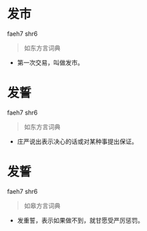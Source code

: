 # 发市
faeh7 shr6
> 如东方言词典
- 第一次交易，叫做发市。

# 发誓
faeh7 shr6
> 如东方言词典
- 庄严说出表示决心的话或对某种事提出保证。

# 发誓
faeh7 shr6
> 如皋方言词典
- 发重誓，表示如果做不到，就甘愿受严厉惩罚。
